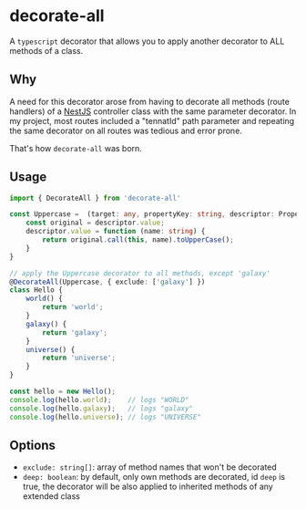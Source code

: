 # decorate-all

A `typescript` decorator that allows you to apply another decorator to ALL methods of a class.

## Why
A need for this decorator arose from having to decorate all methods (route handlers) of a [NestJS](https://nestjs.com/) controller class with the same parameter decorator. In my project, most routes included a "tennatId" path parameter and repeating the same decorator on all routes was tedious and error prone.

That's how `decorate-all` was born.

## Usage
```ts
import { DecorateAll } from 'decorate-all'

const Uppercase =  (target: any, propertyKey: string, descriptor: PropertyDescriptor) => {
    const original = descriptor.value;
    descriptor.value = function (name: string) {
        return original.call(this, name).toUpperCase();
    }
}

// apply the Uppercase decorator to all methods, except 'galaxy'
@DecorateAll(Uppercase, { exclude: ['galaxy'] })
class Hello {
    world() {
        return 'world';
    }
    galaxy() {
        return 'galaxy';
    }
    universe() {
        return 'universe';
    }
}

const hello = new Hello();
console.log(hello.world);    // logs "WORLD"
console.log(hello.galaxy);   // logs "galaxy"
console.log(hello.universe); // logs "UNIVERSE"
```

## Options
* `exclude: string[]`: array of method names that won't be decorated
* `deep: boolean`: by default, only own methods are decorated, id `deep` is true, the decorator will be also applied to inherited methods of any extended class
